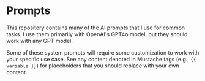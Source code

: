 # Prompts

This repository contains many of the AI prompts that I use for common tasks. I use them primarily with OpenAI's GPT4o model, but they should work with any GPT model.

Some of these system prompts will require some customization to work with your specific use case. See any content denoted in Mustache tags (e.g., `{{ variable }}`) for placeholders that you should replace with your own content.
